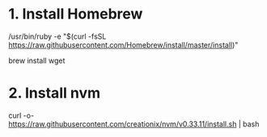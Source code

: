 # 1. Install Homebrew

/usr/bin/ruby -e "$(curl -fsSL https://raw.githubusercontent.com/Homebrew/install/master/install)"

brew install wget

# 2. Install nvm

curl -o- https://raw.githubusercontent.com/creationix/nvm/v0.33.11/install.sh | bash
